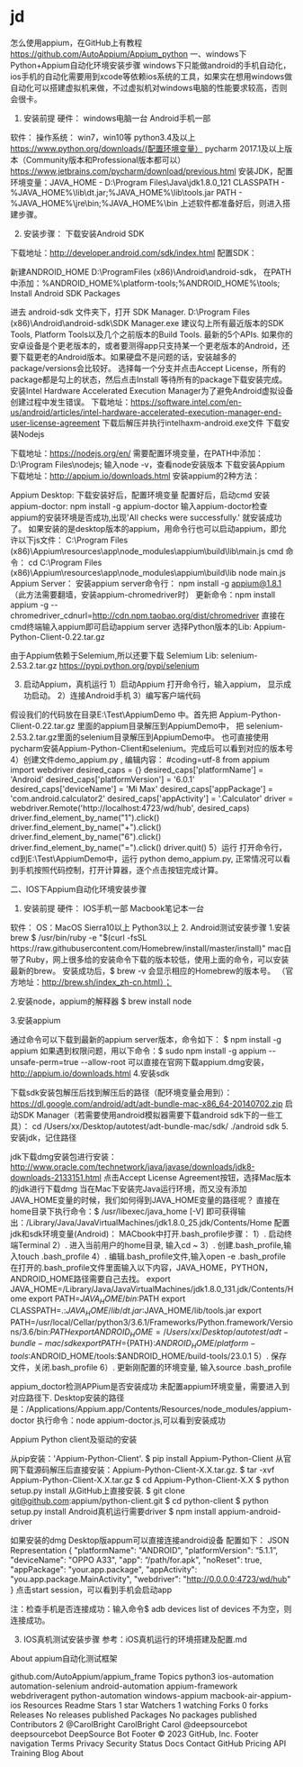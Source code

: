 # jd
怎么使用appium，在GitHub上有教程
https://github.com/AutoAppium/Appium_python
一、windows下Python+Appium自动化环境安装步骤
windows下只能做android的手机自动化，ios手机的自动化需要用到xcode等依赖ios系统的工具，如果实在想用windows做自动化可以搭建虚拟机来做，不过虚拟机对windows电脑的性能要求较高，否则会很卡。

1. 安装前提
硬件：
windows电脑一台
Android手机一部

软件：
操作系统： win7，win10等
python3.4及以上 https://www.python.org/downloads/(配置环境变量）
pycharm 2017.1及以上版本（Community版本和Professional版本都可以） https://www.jetbrains.com/pycharm/download/previous.html
安装JDK，配置环境变量：JAVA_HOME - D:\Program Files\Java\jdk1.8.0_121 CLASSPATH - %JAVA_HOME%\lib\dt.jar;%JAVA_HOME%\lib\tools.jar PATH - %JAVA_HOME%\jre\bin;%JAVA_HOME%\bin
上述软件都准备好后，则进入搭建步骤。

2. 安装步骤：
下载安装Android SDK

下载地址：http://developer.android.com/sdk/index.html
配置SDK：

新建ANDROID_HOME D:\ProgramFiles (x86)\Android\android-sdk，
在PATH中添加：%ANDROID_HOME%\platform-tools;%ANDROID_HOME%\tools;
Install Android SDK Packages

进去 android-sdk 文件夹下，打开 SDK Manager. D:\Program Files (x86)\Android\android-sdk\SDK Manager.exe
建议勾上所有最近版本的SDK Tools, Platform Tools以及几个之前版本的Build Tools. 最新的5个APIs. 如果你的安卓设备是个更老版本的，或者要测得app只支持某一个更老版本的Android，还要下载更老的Android版本。如果硬盘不是问题的话，安装越多的package/versions会比较好。
选择每一个分支并点击Accept License，所有的package都是勾上的状态，然后点击Install
等待所有的package下载安装完成。
安装Intel Hardware Accelerated Execution Manager为了避免Android虚拟设备创建过程中发生错误。 下载地址：https://software.intel.com/en-us/android/articles/intel-hardware-accelerated-execution-manager-end-user-license-agreement 下载后解压并执行intelhaxm-android.exe文件
下载安装Nodejs

下载地址：https://nodejs.org/en/
需要配置环境变量，在PATH中添加：D:\Program Files\nodejs;
输入node -v，查看node安装版本
下载安装Appium 下载地址：http://appium.io/downloads.html 安装appium的2种方法：

Appium Desktop:
下载安装好后，配置环境变量
配置好后，启动cmd
安装appium-doctor: npm install -g appium-doctor
输入appium-doctor检查appium的安装环境是否成功,出现'All checks were successfully.' 就安装成功了。
如果安装的是desktop版本的appium，用命令行也可以启动appium，即允许以下js文件： C:\Program Files (x86)\Appium\resources\app\node_modules\appium\build\lib\main.js
cmd 命令： cd C:\Program Files (x86)\Appium\resources\app\node_modules\appium\build\lib node main.js
Appium Server：
安装appium server命令行： npm install -g appium@1.8.1 （此方法需要翻墙，安装appium-chromedriver时）
更新命令：npm install appium -g --chromedriver_cdnurl=http://cdn.npm.taobao.org/dist/chromedriver
直接在cmd终端输入appium即可启动appium server
选择Python版本的Lib: Appium-Python-Client-0.22.tar.gz

由于Appium依赖于Selemium,所以还要下载 Selemium Lib: selenium-2.53.2.tar.gz https://pypi.python.org/pypi/selenium

3. 启动Appium，真机运行
1）启动Appium
打开命令行，输入appium， 显示成功启动。
2）连接Android手机
3）编写客户端代码

假设我们的代码放在目录E:\Test\AppiumDemo 中。首先把 Appium-Python-Client-0.22.tar.gz 里面的appium目录解压到AppiumDemo中， 把 selenium-2.53.2.tar.gz里面的selenium目录解压到AppiumDemo中。
也可直接使用pycharm安装Appium-Python-Client和selenium。完成后可以看到对应的版本号
4）创建文件demo_appium.py , 编辑内容：
  #coding=utf-8
  from appium import webdriver
  desired_caps = {}
  desired_caps['platformName'] = 'Android'
  desired_caps['platformVersion'] = '6.0.1'
  desired_caps['deviceName'] = 'Mi Max'
  desired_caps['appPackage'] = 'com.android.calculator2'
  desired_caps['appActivity'] = '.Calculator'
  driver = webdriver.Remote('http://localhost:4723/wd/hub', desired_caps)
  driver.find_element_by_name("1").click()
  driver.find_element_by_name("+").click()
  driver.find_element_by_name("6").click()
  driver.find_element_by_name("=").click()
  driver.quit()
5）运行
打开命令行，cd到E:\Test\AppiumDemo中，运行 python demo_appium.py, 正常情况可以看到手机按照代码控制，打开计算器，逐个点击按钮完成计算。

二、IOS下Appium自动化环境安装步骤
1. 安装前提
硬件：
IOS手机一部
Macbook笔记本一台

软件：
OS：MacOS Sierra10以上
Python3以上
2. Android测试安装步骤
1.安装brew $ /usr/bin/ruby -e "$(curl -fsSL https://raw.githubusercontent.com/Homebrew/install/master/install)"
mac自带了Ruby，网上很多给的安装命令下载的版本较低，使用上面的命令，可以安装最新的brew。
安装成功后，$ brew -v 会显示相应的Homebrew的版本号。
（官方地址：http://brew.sh/index_zh-cn.html）；

2.安装node，appium的解释器 $ brew install node

3.安装appium

通过命令可以下载到最新的appium server版本，命令如下： $ npm install -g appium 如果遇到权限问题，用以下命令：$ sudo npm install -g appium --unsafe-perm=true --allow-root
可以直接在官网下载appium.dmg安装，http://appium.io/downloads.html
4.安装sdk

下载sdk安装包解压后找到解压后的路径（配环境变量会用到）： https://dl.google.com/android/adt/adt-bundle-mac-x86_64-20140702.zip
启动SDK Manager（若需要使用android模拟器需要下载android sdk下的一些工具）： cd /Users/xx/Desktop/autotest/adt-bundle-mac/sdk/ ./android sdk
5.安装jdk，记住路径

jdk下载dmg安装包进行安装：http://www.oracle.com/technetwork/java/javase/downloads/jdk8-downloads-2133151.html 点击Accept License Agreement按钮，选择Mac版本的jdk进行下载dmg
当在Mac下安装完Java运行环境，而又没有添加JAVA_HOME变量的时候，我们如何得到JAVA_HOME变量的路径呢？ 直接在home目录下执行命令：$ /usr/libexec/java_home [-V] 即可获得输出：/Library/Java/JavaVirtualMachines/jdk1.8.0_25.jdk/Contents/Home
配置jdk和sdk环境变量(Android)： MACbook中打开.bash_profile步骤：
1）. 启动终端Terminal
2）. 进入当前用户的home目录, 输入cd ~
3）. 创建.bash_profile,输入touch .bash_profile
4）. 编辑.bash_profile文件,输入open -e .bash_profile
在打开的.bash_profile文件里面输入以下内容，JAVA_HOME，PYTHON，ANDROID_HOME路径需要自己去找。
export JAVA_HOME=/Library/Java/JavaVirtualMachines/jdk1.8.0_131.jdk/Contents/Home
export PATH=$JAVA_HOME/bin:$PATH
export CLASSPATH=.:$JAVA_HOME/lib/dt.jar:$JAVA_HOME/lib/tools.jar
export PATH=/usr/local/Cellar/python3/3.6.1/Frameworks/Python.framework/Versions/3.6/bin:${PATH}
export ANDROID_HOME=/Users/xx/Desktop/autotest/adt-bundle-mac/sdk
export PATH=${PATH}:$ANDROID_HOME/platform-tools:$ANDROID_HOME/tools:$ANDROID_HOME/build-tools/23.0.1
5）. 保存文件，关闭.bash_profile
6）. 更新刚配置的环境变量, 输入source .bash_profile

appium_doctor检测APPium是否安装成功 未配置appium环境变量，需要进入到对应路径下.
Desktop安装的路径是：/Applications/Appium.app/Contents/Resources/node_modules/appium-doctor
执行命令：node appium-doctor.js,可以看到安装成功

Appium Python client及驱动的安装

从pip安装：'Appium-Python-Client'. $ pip install Appium-Python-Client
从官网下载源码解压后直接安装：Appium-Python-Client-X.X.tar.gz. $ tar -xvf Appium-Python-Client-X.X.tar.gz $ cd Appium-Python-Client-X.X $ python setup.py install
从GitHub上直接安装. $ git clone git@github.com:appium/python-client.git $ cd python-client $ python setup.py install
Android真机运行需要driver $ npm install appium-android-driver

如果安装的dmg Desktop版appum可以直接连接android设备 配置如下：
JSON Representation
{
"platformName": "ANDROID",
"platformVersion": “5.1.1”,
"deviceName": "OPPO A33",
"app": “/path/for.apk",
"noReset": true,
"appPackage": "your.app.package",
"appActivity": "you.app.package.MainActivity",
"webdriver": "http://0.0.0.0:4723/wd/hub"
}
点击start session，可以看到手机会启动app

注：检查手机是否连接成功：输入命令$ adb devices
list of devices 不为空，则连接成功。

3. IOS真机测试安装步骤
参考：iOS真机运行的环境搭建及配置.md

About
appium自动化测试框架

github.com/AutoAppium/appium_frame
Topics
python3 ios-automation automation-selenium android-automation appium-framework webdriveragent python-automation windows-appium macbook-air-appium-ios
Resources
 Readme
Stars
 1 star
Watchers
 1 watching
Forks
 0 forks
Releases
No releases published
Packages
No packages published
Contributors 2
@CarolBright
CarolBright Carol
@deepsourcebot
deepsourcebot DeepSource Bot
Footer
© 2023 GitHub, Inc.
Footer navigation
Terms
Privacy
Security
Status
Docs
Contact GitHub
Pricing
API
Training
Blog
About
